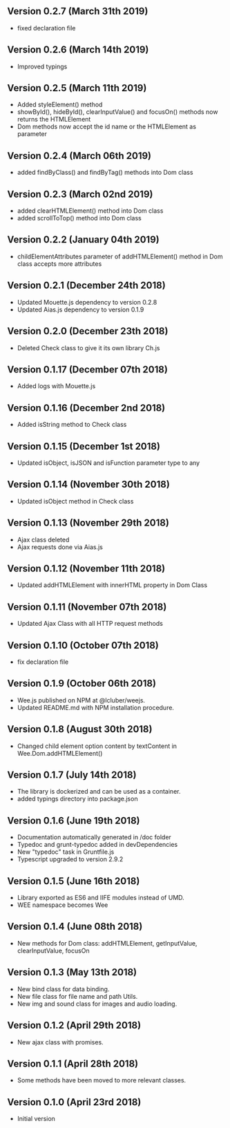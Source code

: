 
Version 0.2.7 (March 31th 2019)
-----------------------------
 * fixed declaration file

Version 0.2.6 (March 14th 2019)
-----------------------------
 * Improved typings

Version 0.2.5 (March 11th 2019)
-----------------------------
 * Added styleElement() method
 * showById(), hideById(), clearInputValue() and focusOn() methods now returns the HTMLElement
 * Dom methods now accept the id name or the HTMLElement as parameter

Version 0.2.4 (March 06th 2019)
-----------------------------
 * added findByClass() and findByTag() methods into Dom class

Version 0.2.3 (March 02nd 2019)
-----------------------------
 * added clearHTMLElement() method into Dom class
 * added scrollToTop() method into Dom class

Version 0.2.2 (January 04th 2019)
-----------------------------
 * childElementAttributes parameter of addHTMLElement() method in Dom class accepts more attributes

Version 0.2.1 (December 24th 2018)
-----------------------------
 * Updated Mouette.js dependency to version 0.2.8
 * Updated Aias.js dependency to version 0.1.9

Version 0.2.0 (December 23th 2018)
-----------------------------
 * Deleted Check class to give it its own library Ch.js

Version 0.1.17 (December 07th 2018)
-----------------------------
 * Added logs with Mouette.js

Version 0.1.16 (December 2nd 2018)
-----------------------------
 * Added isString method to Check class

Version 0.1.15 (December 1st 2018)
-----------------------------
 * Updated isObject, isJSON and isFunction parameter type to any

Version 0.1.14 (November 30th 2018)
-----------------------------
 * Updated isObject method in Check class

Version 0.1.13 (November 29th 2018)
-----------------------------
 * Ajax class deleted
 * Ajax requests done via Aias.js

Version 0.1.12 (November 11th 2018)
-----------------------------
 * Updated addHTMLElement with innerHTML property in Dom Class

Version 0.1.11 (November 07th 2018)
-----------------------------
 * Updated Ajax Class with all HTTP request methods

Version 0.1.10 (October 07th 2018)
-----------------------------
 * fix declaration file

Version 0.1.9 (October 06th 2018)
-----------------------------
 * Wee.js published on NPM at @lcluber/weejs.
 * Updated README.md with NPM installation procedure.

Version 0.1.8 (August 30th 2018)
-----------------------------
 * Changed child element option content by textContent in Wee.Dom.addHTMLElement()

Version 0.1.7 (July 14th 2018)
-----------------------------
 * The library is dockerized and can be used as a container.
 * added typings directory into package.json

Version 0.1.6 (June 19th 2018)
-----------------------------
 * Documentation automatically generated in /doc folder
 * Typedoc and grunt-typedoc added in devDependencies
 * New "typedoc" task in Gruntfile.js
 * Typescript upgraded to version 2.9.2

Version 0.1.5 (June 16th 2018)
-----------------------------
 * Library exported as ES6 and IIFE modules instead of UMD.
 * WEE namespace becomes Wee

Version 0.1.4 (June 08th 2018)
-----------------------------
 * New methods for Dom class: addHTMLElement, getInputValue, clearInputValue, focusOn

Version 0.1.3 (May 13th 2018)
-----------------------------
 * New bind class for data binding.
 * New file class for file name and path Utils.
 * New img and sound class for images and audio loading.

Version 0.1.2 (April 29th 2018)
-----------------------------
 * New ajax class with promises.

Version 0.1.1 (April 28th 2018)
-----------------------------
 * Some methods have been moved to more relevant classes.

Version 0.1.0 (April 23rd 2018)
-----------------------------
 * Initial version
